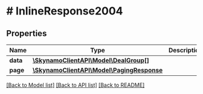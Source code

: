 # # InlineResponse2004

## Properties

Name | Type | Description | Notes
------------ | ------------- | ------------- | -------------
**data** | [**\SkynamoClientAPI\Model\DealGroup[]**](DealGroup.md) |  | [optional]
**page** | [**\SkynamoClientAPI\Model\PagingResponse**](PagingResponse.md) |  | [optional]

[[Back to Model list]](../../README.md#models) [[Back to API list]](../../README.md#endpoints) [[Back to README]](../../README.md)
